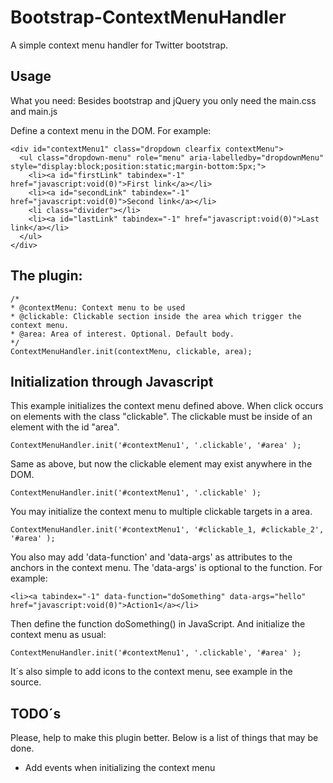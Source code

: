 Bootstrap-ContextMenuHandler
============================

A simple context menu handler for Twitter bootstrap.


Usage
------

What you need:
Besides bootstrap and jQuery you only need the main.css and main.js

Define a context menu in the DOM. For example:

    <div id="contextMenu1" class="dropdown clearfix contextMenu">
      <ul class="dropdown-menu" role="menu" aria-labelledby="dropdownMenu" style="display:block;position:static;margin-bottom:5px;">
        <li><a id="firstLink" tabindex="-1" href="javascript:void(0)">First link</a></li>
        <li><a id="secondLink" tabindex="-1" href="javascript:void(0)">Second link</a></li>
        <li class="divider"></li>
        <li><a id="lastLink" tabindex="-1" href="javascript:void(0)">Last link</a></li>
      </ul>
    </div>

The plugin:
------

    /*
    * @contextMenu: Context menu to be used
    * @clickable: Clickable section inside the area which trigger the context menu.
    * @area: Area of interest. Optional. Default body.
    */
    ContextMenuHandler.init(contextMenu, clickable, area);
    
    
Initialization through Javascript
------

This example initializes the context menu defined above. When click occurs on elements with the class "clickable". The clickable must be inside of an element with the id "area".

    ContextMenuHandler.init('#contextMenu1', '.clickable', '#area' );
    
Same as above, but now the clickable element may exist anywhere in the DOM. 

    ContextMenuHandler.init('#contextMenu1', '.clickable' );
    
You may initialize the context menu to multiple clickable targets in a area.

    ContextMenuHandler.init('#contextMenu1', '#clickable_1, #clickable_2', '#area' );
    
You also may add 'data-function' and 'data-args' as attributes to the anchors in the context menu. The 'data-args' is optional to the function. For example:

    <li><a tabindex="-1" data-function="doSomething" data-args="hello" href="javascript:void(0)">Action1</a></li>

Then define the function doSomething() in JavaScript. And initialize the context menu as usual:

    ContextMenuHandler.init('#contextMenu1', '.clickable', '#area' );

It´s also simple to add icons to the context menu, see example in the source.


TODO´s
------
Please, help to make this plugin better. Below is a list of things that may be done.

- Add events when initializing the context menu
